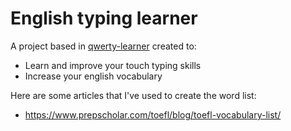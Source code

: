 # English typing learner

A project based in [qwerty-learner](https://qwerty.kaiyi.cool/) created to:
* Learn and improve your touch typing skills
* Increase your english vocabulary

Here are some articles that I've used to create the word list:
* https://www.prepscholar.com/toefl/blog/toefl-vocabulary-list/


